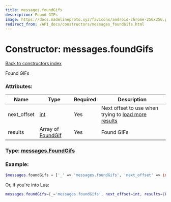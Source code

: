 ```yaml
---
title: messages.foundGifs
description: Found GIFs
image: https://docs.madelineproto.xyz/favicons/android-chrome-256x256.png
redirect_from: /API_docs/constructors/messages_foundGifs.html
---
```

# Constructor: messages.foundGifs  
[Back to constructors index](index.md)



Found GIFs

### Attributes:

| Name     |    Type       | Required | Description |
|----------|---------------|----------|-------------|
|next\_offset|[int](../types/int.md) | Yes|Next offset to use when trying to [load more results](../methods/messages.searchGifs.md)|
|results|Array of [FoundGif](../types/FoundGif.md) | Yes|Found GIFs|



### Type: [messages.FoundGifs](../types/messages.FoundGifs.md)


### Example:

```php
$messages.foundGifs = ['_' => 'messages.foundGifs', 'next_offset' => int, 'results' => [FoundGif, FoundGif]];
```  


Or, if you're into Lua:

```lua
messages.foundGifs={_='messages.foundGifs', next_offset=int, results={FoundGif}}

```


